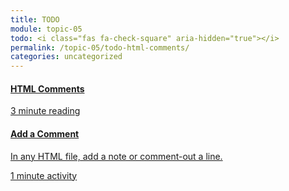 ```yaml
---
title: TODO
module: topic-05
todo: <i class="fas fa-check-square" aria-hidden="true"></i>
permalink: /topic-05/todo-html-comments/
categories: uncategorized
---
```


<div class="row text-center">
  <div class="col-lg-4">
    <div class="bs-component">
      <div class="list-group">
        <div class="list-group-item hw-item-disabled">
          <a href="https://html.com/tags/comment-tag/" target="_blank" class="list-group-item">
           <i class="icon-hw fas fa-file-medical-alt" aria-hidden="true"></i>
          <h4 class="list-group-item-heading">HTML Comments</h4>
          <div class="divider-hw"></div>
          <p class="list-group-item-text"><i class="far fa-clock" aria-hidden="true"></i> 3 minute reading</p>
          </a>
        </div>
      </div>
    </div>
  </div>
  
  <div class="col-lg-4">
    <div class="bs-component">
      <div class="list-group">
        <a href="https://www.w3schools.com/html/tryit.asp?filename=tryhtml_comment" target="_blank" class="list-group-item">
          <i class="icon-hw fas fa-file-medical-alt" aria-hidden="true"></i>
          <h4 class="list-group-item-heading">Add a Comment</h4>
          <p class="list-group-item-text">In any HTML file, add a note or comment-out a line.</p>
          <div class="divider-hw"></div>
          <p class="list-group-item-text"><i class="far fa-clock" aria-hidden="true"></i> 1 minute activity</p>
        </a>
      </div>
    </div>
  </div>
</div>
